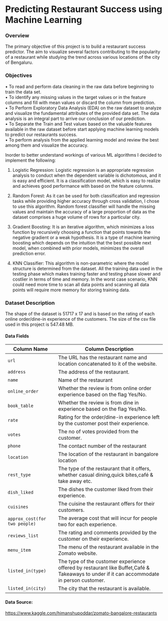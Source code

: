 # Predicting Restaurant Success using Machine Learning

### Overview
The primary objective of this project is to build a restaurant success predictor. The aim to visualize several factors contributing to the popularity of a restaurant while studying the trend across various locations of the city of Bengaluru.

### Objectives  
•	To read and perform data cleaning in the raw data before beginning to train the data set.  
•	To identify any missing values in the target values or in the feature columns and fill with mean values or discard the column from prediction.  
•	To Perform Exploratory Data Analysis (EDA) on the raw dataset to analyze and visualize the fundamental attributes of the provided data set. The data analysis is an integral part to arrive our conclusion of our prediction.  
•	To Separate the Train and Test values based on the valuable features available in the raw dataset before start applying machine learning models to predict our restaurants success.  
•	To perform analysis from the applied learning model and review the best among them and visualize the accuracy.  

Inorder to better understand workings of various ML algorithms I decided to implement the following:
1. Logistic Regression: Logistic regression is an appropriate regression analysis to conduct when the dependent variable is dichotomous, and it is easy and efficient. It is a classification model, which is easy to realize and achieves good performance with based on the feature columns.

2. Random Forest: As it can be used for both classification and regression tasks while providing higher accuracy through cross validation, I chose to use this algorithm. Random forest classifier will handle the missing values and maintain the accuracy of a large proportion of data as the dataset comprises a huge volume of rows for a particular city.

3. Gradient Boosting: It is an iterative algorithm, which minimizes a loss function by recursively choosing a function that points towards the negative gradient or a weak hypothesis. It is a type of machine learning boosting which depends on the intuition that the best possible next model, when combined with prior models, minimizes the overall prediction error. 

4. KNN Classifier: This algorithm is non-parametric where the model structure is determined from the dataset. All the training data used in the testing phase which makes training faster and testing phase slower and costlier in terms of time and memory. In the worst case scenario, KNN could need more time to scan all data points and scanning all data points will require more memory for storing training data.

### Dataset Description

The shape of the dataset is 51717 x 17 and is based on the rating of each online order/dine-in experience  of the customers. The size of the csv file used in this project is 547.48 MB.

#### Data Fields

| Column Name                   | Column Description                                                                                                                        |
|-------------------------------|-------------------------------------------------------------------------------------------------------------------------------------------|
| `url`                         | The URL has the restaurant name and location concatenated to it of the website.                                                           |
| `address`                     | The address of the restaurant.                                                                                                            |
| `name`                        | Name of the restaurant                                                                                                                    |
| `online_order`                | Whether the review is from online order experience based on the flag Yes/No.                                                              |
| `book_table`                  | Whether the review is from dine in experience based on the flag Yes/No.                                                                   |
| `rate`                        | Rating for the order/dine-in experience left by the customer post their experience.                                                       |
| `votes`                       | The no of votes provided from the customer.                                                                                               |
| `phone`                       | The contact number of the restaurant                                                                                                      |
| `location`                    | The location of the restaurant in bangalore location                                                                                      |
| `rest_type`                   | The type of the restaurant that it offers, whether casual dining,quick bites,café & take away etc.                                        |
| `dish_liked`                  | The dishes the customer liked from their experience.                                                                                      |
| `cuisines`                    | The cuisine the restaurant offers for their customers.                                                                                    |
| `approx_cost(for two people)` | The average cost that will incur for people two for each experience.                                                                      |
| `reviews_list`                | The rating and comments provided by the customer on their experience.                                                                     |
| `menu_item`                   | The menu of the restaurant available in the Zomato website.                                                                               |
| `listed_in(type)`             | The type of the customer experience offered by restaurant like Buffet,Café & Takeaways to under if it can accommodate in person customer. |
| `listed_in(city)`             | The city that the restaurant is available.                                                                                                |

#### Data Source:
https://www.kaggle.com/himanshupoddar/zomato-bangalore-restaurants
